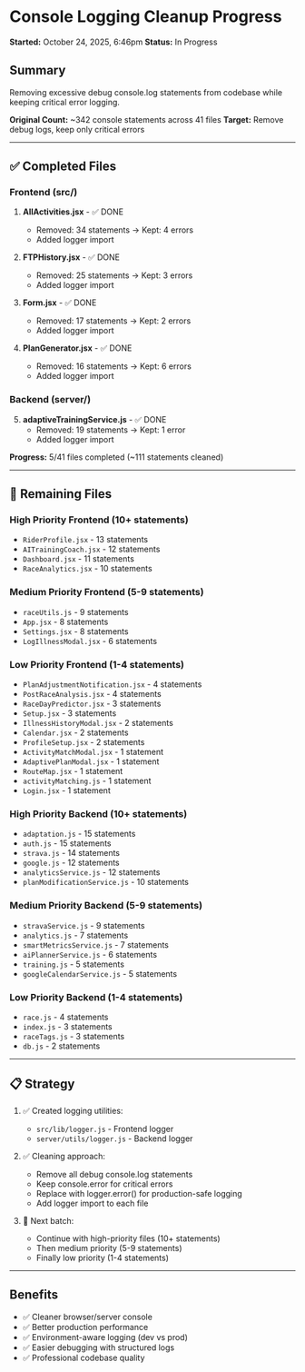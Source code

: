 # Console Logging Cleanup Progress

**Started:** October 24, 2025, 6:46pm
**Status:** In Progress

## Summary
Removing excessive debug console.log statements from codebase while keeping critical error logging.

**Original Count:** ~342 console statements across 41 files
**Target:** Remove debug logs, keep only critical errors

---

## ✅ Completed Files

### Frontend (src/)
1. **AllActivities.jsx** - ✅ DONE
   - Removed: 34 statements → Kept: 4 errors
   - Added logger import

2. **FTPHistory.jsx** - ✅ DONE
   - Removed: 25 statements → Kept: 3 errors
   - Added logger import

3. **Form.jsx** - ✅ DONE
   - Removed: 17 statements → Kept: 2 errors
   - Added logger import

4. **PlanGenerator.jsx** - ✅ DONE
   - Removed: 16 statements → Kept: 6 errors
   - Added logger import

### Backend (server/)
5. **adaptiveTrainingService.js** - ✅ DONE
   - Removed: 19 statements → Kept: 1 error
   - Added logger import

**Progress:** 5/41 files completed (~111 statements cleaned)

---

## 🔄 Remaining Files

### High Priority Frontend (10+ statements)
- `RiderProfile.jsx` - 13 statements
- `AITrainingCoach.jsx` - 12 statements
- `Dashboard.jsx` - 11 statements
- `RaceAnalytics.jsx` - 10 statements

### Medium Priority Frontend (5-9 statements)
- `raceUtils.js` - 9 statements
- `App.jsx` - 8 statements
- `Settings.jsx` - 8 statements
- `LogIllnessModal.jsx` - 6 statements

### Low Priority Frontend (1-4 statements)
- `PlanAdjustmentNotification.jsx` - 4 statements
- `PostRaceAnalysis.jsx` - 4 statements
- `RaceDayPredictor.jsx` - 3 statements
- `Setup.jsx` - 3 statements
- `IllnessHistoryModal.jsx` - 2 statements
- `Calendar.jsx` - 2 statements
- `ProfileSetup.jsx` - 2 statements
- `ActivityMatchModal.jsx` - 1 statement
- `AdaptivePlanModal.jsx` - 1 statement
- `RouteMap.jsx` - 1 statement
- `activityMatching.js` - 1 statement
- `Login.jsx` - 1 statement

### High Priority Backend (10+ statements)
- `adaptation.js` - 15 statements
- `auth.js` - 15 statements
- `strava.js` - 14 statements
- `google.js` - 12 statements
- `analyticsService.js` - 12 statements
- `planModificationService.js` - 10 statements

### Medium Priority Backend (5-9 statements)
- `stravaService.js` - 9 statements
- `analytics.js` - 7 statements
- `smartMetricsService.js` - 7 statements
- `aiPlannerService.js` - 6 statements
- `training.js` - 5 statements
- `googleCalendarService.js` - 5 statements

### Low Priority Backend (1-4 statements)
- `race.js` - 4 statements
- `index.js` - 3 statements
- `raceTags.js` - 3 statements
- `db.js` - 2 statements

---

## 📋 Strategy

1. ✅ Created logging utilities:
   - `src/lib/logger.js` - Frontend logger
   - `server/utils/logger.js` - Backend logger

2. ✅ Cleaning approach:
   - Remove all debug console.log statements
   - Keep console.error for critical errors
   - Replace with logger.error() for production-safe logging
   - Add logger import to each file

3. 🔄 Next batch:
   - Continue with high-priority files (10+ statements)
   - Then medium priority (5-9 statements)
   - Finally low priority (1-4 statements)

---

## Benefits

- ✅ Cleaner browser/server console
- ✅ Better production performance
- ✅ Environment-aware logging (dev vs prod)
- ✅ Easier debugging with structured logs
- ✅ Professional codebase quality
